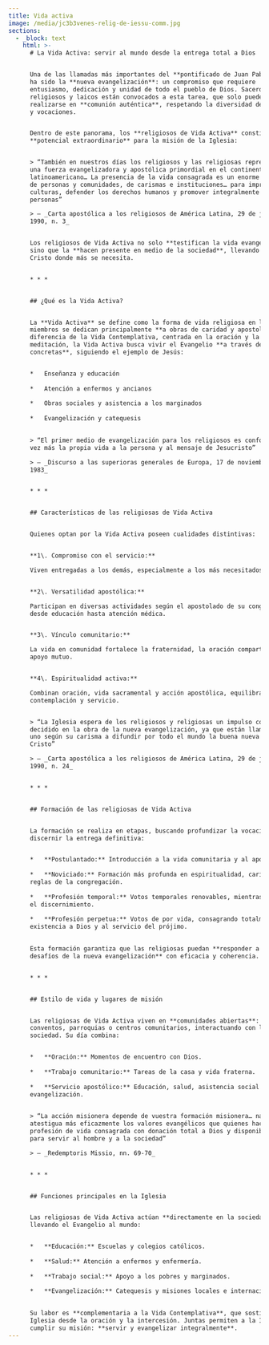```yaml
---
title: Vida activa
image: /media/jc3b3venes-relig-de-iessu-comm.jpg
sections:
  - _block: text
    html: >-
      # La Vida Activa: servir al mundo desde la entrega total a Dios


      Una de las llamadas más importantes del **pontificado de Juan Pablo II**
      ha sido la **nueva evangelización**: un compromiso que requiere
      entusiasmo, dedicación y unidad de todo el pueblo de Dios. Sacerdotes,
      religiosos y laicos están convocados a esta tarea, que solo puede
      realizarse en **comunión auténtica**, respetando la diversidad de carismas
      y vocaciones.


      Dentro de este panorama, los **religiosos de Vida Activa** constituyen un
      **potencial extraordinario** para la misión de la Iglesia:


      > “También en nuestros días los religiosos y las religiosas representan
      una fuerza evangelizadora y apostólica primordial en el continente
      latinoamericano… La presencia de la vida consagrada es un enorme potencial
      de personas y comunidades, de carismas e instituciones… para impregnar las
      culturas, defender los derechos humanos y promover integralmente a las
      personas”  

      > — _Carta apostólica a los religiosos de América Latina, 29 de junio de
      1990, n. 3_


      Los religiosos de Vida Activa no solo **testifican la vida evangélica**,
      sino que la **hacen presente en medio de la sociedad**, llevando la luz de
      Cristo donde más se necesita.


      * * *


      ## ¿Qué es la Vida Activa?


      La **Vida Activa** se define como la forma de vida religiosa en la que los
      miembros se dedican principalmente **a obras de caridad y apostolado**. A
      diferencia de la Vida Contemplativa, centrada en la oración y la
      meditación, la Vida Activa busca vivir el Evangelio **a través de acciones
      concretas**, siguiendo el ejemplo de Jesús:


      *   Enseñanza y educación
          
      *   Atención a enfermos y ancianos
          
      *   Obras sociales y asistencia a los marginados
          
      *   Evangelización y catequesis
          

      > “El primer medio de evangelización para los religiosos es conformar cada
      vez más la propia vida a la persona y al mensaje de Jesucristo”  

      > — _Discurso a las superioras generales de Europa, 17 de noviembre de
      1983_


      * * *


      ## Características de las religiosas de Vida Activa


      Quienes optan por la Vida Activa poseen cualidades distintivas:


      **1\. Compromiso con el servicio:**  

      Viven entregadas a los demás, especialmente a los más necesitados.


      **2\. Versatilidad apostólica:**  

      Participan en diversas actividades según el apostolado de su congregación,
      desde educación hasta atención médica.


      **3\. Vínculo comunitario:**  

      La vida en comunidad fortalece la fraternidad, la oración compartida y el
      apoyo mutuo.


      **4\. Espiritualidad activa:**  

      Combinan oración, vida sacramental y acción apostólica, equilibrando
      contemplación y servicio.


      > “La Iglesia espera de los religiosos y religiosas un impulso constante y
      decidido en la obra de la nueva evangelización, ya que están llamados cada
      uno según su carisma a difundir por todo el mundo la buena nueva de
      Cristo”  

      > — _Carta apostólica a los religiosos de América Latina, 29 de junio de
      1990, n. 24_


      * * *


      ## Formación de las religiosas de Vida Activa


      La formación se realiza en etapas, buscando profundizar la vocación y
      discernir la entrega definitiva:


      *   **Postulantado:** Introducción a la vida comunitaria y al apostolado.
          
      *   **Noviciado:** Formación más profunda en espiritualidad, carisma y
      reglas de la congregación.
          
      *   **Profesión temporal:** Votos temporales renovables, mientras continúa
      el discernimiento.
          
      *   **Profesión perpetua:** Votos de por vida, consagrando totalmente la
      existencia a Dios y al servicio del prójimo.
          

      Esta formación garantiza que las religiosas puedan **responder a los
      desafíos de la nueva evangelización** con eficacia y coherencia.


      * * *


      ## Estilo de vida y lugares de misión


      Las religiosas de Vida Activa viven en **comunidades abiertas**:
      conventos, parroquias o centros comunitarios, interactuando con la
      sociedad. Su día combina:


      *   **Oración:** Momentos de encuentro con Dios.
          
      *   **Trabajo comunitario:** Tareas de la casa y vida fraterna.
          
      *   **Servicio apostólico:** Educación, salud, asistencia social y
      evangelización.
          

      > “La acción misionera depende de vuestra formación misionera… nadie
      atestigua más eficazmente los valores evangélicos que quienes hacen
      profesión de vida consagrada con donación total a Dios y disponibilidad
      para servir al hombre y a la sociedad”  

      > — _Redemptoris Missio, nn. 69-70_


      * * *


      ## Funciones principales en la Iglesia


      Las religiosas de Vida Activa actúan **directamente en la sociedad**,
      llevando el Evangelio al mundo:


      *   **Educación:** Escuelas y colegios católicos.
          
      *   **Salud:** Atención a enfermos y enfermería.
          
      *   **Trabajo social:** Apoyo a los pobres y marginados.
          
      *   **Evangelización:** Catequesis y misiones locales e internacionales.
          

      Su labor es **complementaria a la Vida Contemplativa**, que sostiene la
      Iglesia desde la oración y la intercesión. Juntas permiten a la Iglesia
      cumplir su misión: **servir y evangelizar integralmente**.
---
```

